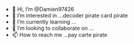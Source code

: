 - 👋 Hi, I’m @Damien97426
- 👀 I’m interested in ...decoder pirate card pirate
- 🌱 I’m currently learning ...
- 💞️ I’m looking to collaborate on ...
- 📫 How to reach me ...pay carte pirate

<!---
Damien97426/Damien97426 is a ✨ special ✨ repository because its `README.md` (this file) appears on your GitHub profile.
You can click the Preview link to take a look at your changes.
--->
